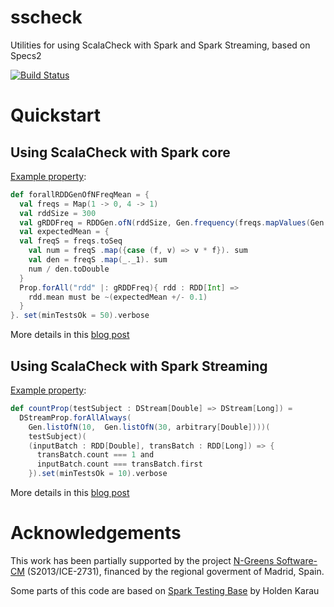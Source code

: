 # sscheck
Utilities for using ScalaCheck with Spark and Spark Streaming, based on Specs2

[![Build Status](https://travis-ci.org/juanrh/sscheck.svg?branch=master)](https://travis-ci.org/juanrh/sscheck)

# Quickstart
## Using ScalaCheck with Spark core
[Example property](https://github.com/juanrh/sscheck/blob/d1c1799129475fa18e3231f817cad15badeccf8c/src/test/scala/es/ucm/fdi/sscheck/spark/SharedSparkContextBeforeAfterAllTest.scala):
```scala
def forallRDDGenOfNFreqMean = {
  val freqs = Map(1 -> 0, 4 -> 1)
  val rddSize = 300
  val gRDDFreq = RDDGen.ofN(rddSize, Gen.frequency(freqs.mapValues(Gen.const(_)).toSeq:_*))
  val expectedMean = {
  val freqS = freqs.toSeq
    val num = freqS .map({case (f, v) => v * f}). sum
    val den = freqS .map(_._1). sum
    num / den.toDouble
  }  
  Prop.forAll("rdd" |: gRDDFreq){ rdd : RDD[Int] =>
    rdd.mean must be ~(expectedMean +/- 0.1) 
  }
}. set(minTestsOk = 50).verbose 
```
More details in this [blog post](http://data42.blogspot.com.es/2015/07/property-based-testing-with-spark.html) 

## Using ScalaCheck with Spark Streaming
[Example property](https://github.com/juanrh/sscheck/blob/4d1a0c09c569d6c8281ba07c98a54abd972c9546/src/test/scala/es/ucm/fdi/sscheck/spark/streaming/ScalaCheckStreamingTest.scala):
```scala
def countProp(testSubject : DStream[Double] => DStream[Long]) = 
  DStreamProp.forAllAlways(
    Gen.listOfN(10,  Gen.listOfN(30, arbitrary[Double])))(
    testSubject)( 
    (inputBatch : RDD[Double], transBatch : RDD[Long]) => {
      transBatch.count === 1 and
      inputBatch.count === transBatch.first
    }).set(minTestsOk = 10).verbose     
```
More details in this [blog post](http://data42.blogspot.com.es/2015/08/property-based-testing-with-spark.html)

# Acknowledgements
This work has been partially supported by the project [N-Greens Software-CM](http://n-greens-cm.org/) (S2013/ICE-2731), financed by the regional goverment of Madrid, Spain. 

Some parts of this code are based on [Spark Testing Base](https://github.com/holdenk/spark-testing-base) by Holden Karau

